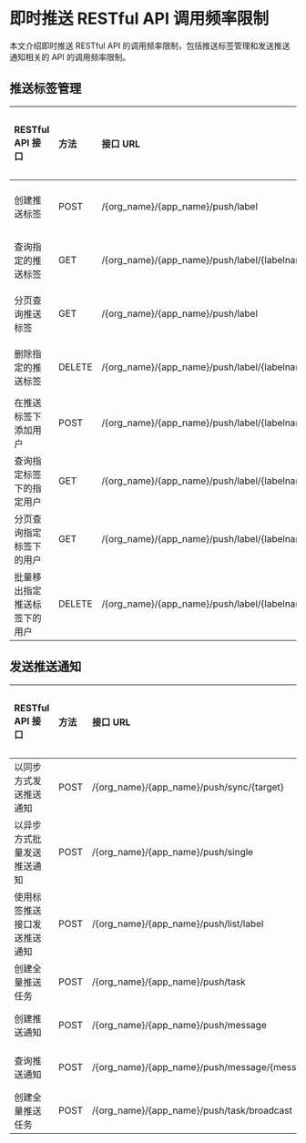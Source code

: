 # 即时推送 RESTful API 调用频率限制

本文介绍即时推送 RESTful API 的调用频率限制，包括推送标签管理和发送推送通知相关的 API 的调用频率限制。

<Toc />

## 推送标签管理

| RESTful API 接口 |方法  | 接口 URL| 接口最高调用频率（默认值） |
| :----------- | :----- | :------------------- | :------------- |
| 创建推送标签  | POST   | /{org_name}/{app_name}/push/label   | 100 次/秒/App Key   |
| 查询指定的推送标签  | GET | /{org_name}/{app_name}/push/label/{labelname}   | 100 次/秒/App Key         |
| 分页查询推送标签   | GET   | /{org_name}/{app_name}/push/label  | 100 次/秒/App Key   |
| 删除指定的推送标签   | DELETE   | /{org_name}/{app_name}/push/label/{labelname}    | 100 次/秒/App Key    |
| 在推送标签下添加用户   | POST   | /{org_name}/{app_name}/push/label/{labelname}/user    | 300 次/秒/App Key    |
| 查询指定标签下的指定用户   | GET   | /{org_name}/{app_name}/push/label/{labelname}/user/{username}    | 300 次/秒/App Key    |
| 分页查询指定标签下的用户  | GET   | /{org_name}/{app_name}/push/label/{labelname}/user    | 300 次/秒/App Key    |
| 批量移出指定推送标签下的用户   | DELETE   | /{org_name}/{app_name}/push/label/{labelname}/user    | 300 次/秒/App Key    |

## 发送推送通知

| RESTful API 接口 |方法  | 接口 URL| 接口最高调用频率（默认值） |
| :----------- | :----- | :------------------- | :------------- |
| 以同步方式发送推送通知 | POST  | /{org_name}/{app_name}/push/sync/{target} | 10 次/秒/App Key  |
| 以异步方式批量发送推送通知 | POST | /{org_name}/{app_name}/push/single | 100 次/秒/App Key |
| 使用标签推送接口发送推送通知 | POST | /{org_name}/{app_name}/push/list/label | 100 次/秒/App Key |
| 创建全量推送任务 | POST | /{org_name}/{app_name}/push/task | 10 次/秒/App Key |
| 创建推送通知 | POST | /{org_name}/{app_name}/push/message  | 10 次/秒/App Key |
| 查询推送通知 | POST| /{org_name}/{app_name}/push/message/{messageId} | 10 次/秒/App Key|
| 创建全量推送任务| POST | /{org_name}/{app_name}/push/task/broadcast |10 次/秒/App Key |